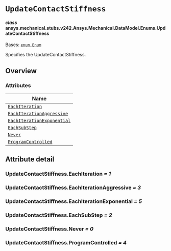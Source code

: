 # `UpdateContactStiffness`



#### *class* ansys.mechanical.stubs.v242.Ansys.Mechanical.DataModel.Enums.UpdateContactStiffness

Bases: [`enum.Enum`](https://docs.python.org/3/library/enum.html#enum.Enum)

Specifies the UpdateContactStiffness.

<!-- !! processed by numpydoc !! -->

<a id="overview"></a>

## Overview

### Attributes

| Name |
| -------------------------------------------------------------------------------- |
| [`EachIteration`](#UpdateContactStiffness.EachIteration) |
| [`EachIterationAggressive`](#UpdateContactStiffness.EachIterationAggressive) |
| [`EachIterationExponential`](#UpdateContactStiffness.EachIterationExponential) |
| [`EachSubStep`](#UpdateContactStiffness.EachSubStep) |
| [`Never`](#UpdateContactStiffness.Never) |
| [`ProgramControlled`](#UpdateContactStiffness.ProgramControlled) |

<a id="attribute-detail"></a>

## Attribute detail

<a id="UpdateContactStiffness.EachIteration"></a>

### UpdateContactStiffness.EachIteration *= 1*

<a id="UpdateContactStiffness.EachIterationAggressive"></a>

### UpdateContactStiffness.EachIterationAggressive *= 3*

<a id="UpdateContactStiffness.EachIterationExponential"></a>

### UpdateContactStiffness.EachIterationExponential *= 5*

<a id="UpdateContactStiffness.EachSubStep"></a>

### UpdateContactStiffness.EachSubStep *= 2*

<a id="UpdateContactStiffness.Never"></a>

### UpdateContactStiffness.Never *= 0*

<a id="UpdateContactStiffness.ProgramControlled"></a>

### UpdateContactStiffness.ProgramControlled *= 4*


